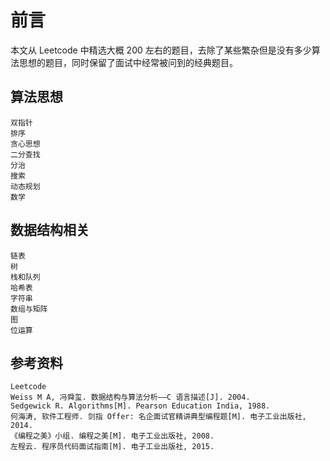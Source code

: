 # 前言

本文从 Leetcode 中精选大概 200 左右的题目，去除了某些繁杂但是没有多少算法思想的题目，同时保留了面试中经常被问到的经典题目。
## 算法思想

    双指针
    排序
    贪心思想
    二分查找
    分治
    搜索
    动态规划
    数学

## 数据结构相关

    链表
    树
    栈和队列
    哈希表
    字符串
    数组与矩阵
    图
    位运算

## 参考资料

    Leetcode
    Weiss M A, 冯舜玺. 数据结构与算法分析——C 语言描述[J]. 2004.
    Sedgewick R. Algorithms[M]. Pearson Education India, 1988.
    何海涛, 软件工程师. 剑指 Offer: 名企面试官精讲典型编程题[M]. 电子工业出版社, 2014.
    《编程之美》小组. 编程之美[M]. 电子工业出版社, 2008.
    左程云. 程序员代码面试指南[M]. 电子工业出版社, 2015.
